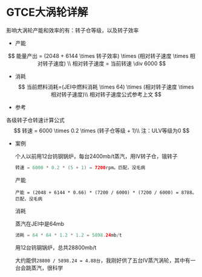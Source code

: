 # GTCE大涡轮详解

影响大涡轮产能和效率的有：转子仓等级，以及转子效率

* 产能

$$
能量产出 = (2048 + 6144 \times 转子效率) \times (相对转子速度 \times 相对转子速度) \\
相对转子速度 = 当前转速 \div 6000
$$

* 消耗
  $$
  当前燃料消耗=(JEI中燃料消耗 \times 64) \times (相对转子速度 \times 相对转子速度)\\
  相对转子速度公式参考上文
  $$

* 参考

各级转子仓转速计算公式
$$
转速 = 6000 \times 0.2 \times (转子仓等级 + 1)\\
注：ULV等级为0
$$

* 案例

  个人以前用12台钨钢锅炉，每台2400mb/t蒸汽，用IV转子仓，锇转子

  ```java
  转速 = 6000 * 0.2 * (5 + 1) = 7200rpm。匹配，没毛病
  ```

  产能

  ```
  产能 = (2048 + 6144 * 0.66) * (7200 / 6000) * (7200 / 6000) = 8788。匹配，没毛病
  ```

  消耗

  蒸汽在JEI中是64mb

  ```java
  消耗 = 64 * 64 * 1.2 * 1.2 = 5898.24mb/t
  ```

  用12台钨钢锅炉，总共28800mb/t

  大约能供`28800 / 5898.24 = 4.88台`，我刚好供了五台IV蒸汽涡轮，其中有一台会跳蒸汽，很科学